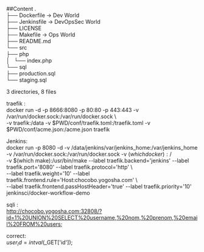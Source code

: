 ##Content
.  
├── Dockerfile -> Dev World  
├── Jenkinsfile -> DevOpsSec World  
├── LICENSE  
├── Makefile -> Ops World  
├── README.md  
└── src  
    ├── php  
    │   └── index.php  
    └── sql  
        ├── production.sql  
        └── staging.sql  

3 directories, 8 files  

traefik :  
docker run -d -p 8666:8080 -p 80:80 -p 443:443 -v /var/run/docker.sock:/var/run/docker.sock \  
        -v traefik:/data -v $PWD/conf/traefik.toml:/traefik.toml -v $PWD/conf/acme.json:/acme.json traefik  

Jenkins:  
docker run -p 8080 -d -v /data/jenkins/var/jenkins_home:/var/jenkins_home -v /var/run/docker.sock:/var/run/docker.sock -v $(which docker):/$  
         -v $(which make):/usr/bin/make --label traefik.backend='jenkins' --label traefik.port='8080' --label traefik.protocol='http' \  
        --label traefik.weight='10' --label traefik.frontend.rule='Host:chocobo.yogosha.com' \  
        --label traefik.frontend.passHostHeader='true' --label traefik.priority='10' jenkinsci/docker-workflow-demo  

sqli :  
http://chocobo.yogosha.com:32808/?id=1%20UNION%20SELECT%20username,%20nom,%20prenom,%20email%20FROM%20users;  

correct:  
$user_id = intval($_GET['id']);  
